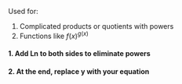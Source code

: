 
Used for:
1. Complicated products or quotients with powers
2. Functions like $f(x)^{g(x)}$



#### 1. Add Ln to both sides to eliminate powers
#### 2. At the end, replace y with your equation